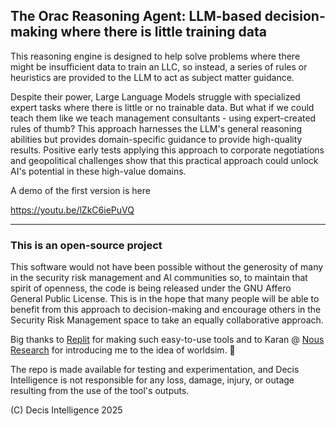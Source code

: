 ## The Orac Reasoning Agent: LLM-based decision-making where there is little training data

This reasoning engine is designed to help solve problems where there might be insufficient data to train an LLC, so instead, a series of rules or heuristics are provided to the LLM to act as subject matter guidance.

Despite their power, Large Language Models struggle with specialized expert tasks where there is little or no trainable data. But what if we could teach them like we teach management consultants - using expert-created rules of thumb? This approach harnesses the LLM's general reasoning abilities but provides domain-specific guidance to provide high-quality results. Positive early tests applying this approach to corporate negotiations and geopolitical challenges show that this practical approach could unlock AI's potential in these high-value domains.

A demo of the first version is here

https://youtu.be/lZkC6iePuVQ

---

### This is an open-source project

This software would not have been possible without the generosity of many in the security risk management and AI communities so, to maintain that spirit of openness, the code is being released under the GNU Affero General Public License. This is in the hope that many people will be able to benefit from this approach to decision-making and encourage others in the Security Risk Management space to take an equally collaborative approach.

Big thanks to [Replit](replit.com) for making such easy-to-use tools and to Karan @ [Nous Research](https://nousresearch.com) for introducing me to the idea of worldsim. 🙏

The repo is made available for testing and experimentation, and Decis Intelligence is not responsible for any loss, damage, injury, or outage resulting from the use of the tool's outputs.

(C) Decis Intelligence 2025
